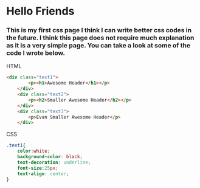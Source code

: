 # Hello Friends 
### This is my first css page I think I can write better css codes in the future. I think this page does not require much explanation as it is a very simple page. You can take a look at some of the code I wrote below.
HTML
```html
<div class="text1">
        <p><h1>Awesome Header</h1></p>
    </div>
    <div class="text2">
        <p><h2>Smaller Awesome Header</h2></p>
    </div>
    <div class="text3">
        <p>Evan Smaller Awesome Header</p>
    </div>
```
CSS
```css
.text1{
    color:white;
    background-color: black;
    text-decoration: underline;
    font-size:25px;
    text-align: center;
}
```